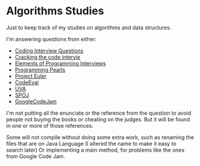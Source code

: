 Algorithms Studies
==========

Just to keep track of my studies on algorithms and data structures.

I'm answering questions from either:

* [Coding Interview Questions](http://www.amazon.com/Coding-Interview-Questions-Narasimha-Karumanchi/dp/1475293534/)
* [Cracking the code intervie](http://www.amazon.com/Cracking-Coding-Interview-Programming-Questions/dp/098478280X/)
* [Elements of Programming Interviews](http://www.amazon.com/Elements-Programming-Interviews-Questions-Solutions/dp/1479274836/)
* [Programming Pearls](http://www.amazon.com/Programming-Pearls-2nd-Edition-Bentley/dp/0201657880/)
* [Project Euler](http://projecteuler.net/)
* [CodeEval](https://www.codeeval.com/)
* [UVA](http://uva.onlinejudge.org/)
* [SPOJ](https://www.spoj.com/)
* [GoogleCodeJam](https://code.google.com/codejam/contests.html)

I'm not putting all the enunciate or the reference from the question to avoid people not buying the books or cheating on the judges. But it will be found in one or more of those references.

Some will not compile without doing some extra work, such as renaming the files that are on Java Language (I altered the name to make it easy to search later) Or implementing a main method, for problems like the ones from Google Code Jam.



